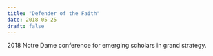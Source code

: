 ```yaml
---
title: "Defender of the Faith"
date: 2018-05-25
draft: false
---
```


2018 Notre Dame conference for emerging scholars in grand strategy.
